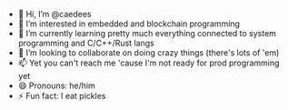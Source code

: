 - 👋 Hi, I’m @caedees
- 👀 I’m interested in embedded and blockchain programming
- 🌱 I’m currently learning pretty much everything connected to system programming and C/C++/Rust langs
- 💞️ I’m looking to collaborate on doing crazy things (there's lots of 'em)
- 📫 Yet you can't reach me 'cause I'm not ready for prod programming yet
- 😄 Pronouns: he/him
- ⚡ Fun fact: I eat pickles

<!---
caedees/caedees is a ✨ special ✨ repository because its `README.md` (this file) appears on your GitHub profile.
You can click the Preview link to take a look at your changes.
--->
